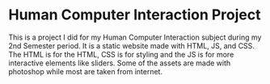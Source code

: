 # Human Computer Interaction Project
This is a project I did for my Human Computer Interaction subject during my 2nd Semester period.  It is a static website made with HTML, JS, and CSS.  The HTML is for the HTML, CSS is for styling and the JS is for more interactive elements like sliders.  Some of the assets are made with photoshop while most are taken from internet.